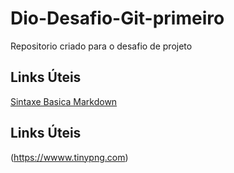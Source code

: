 # Dio-Desafio-Git-primeiro
Repositorio criado para o desafio de projeto

## Links Úteis
[Sintaxe Basica Markdown](https://www.markdownguide.org/basic-syntax/)
## Links Úteis
(https://wwww.tinypng.com)


